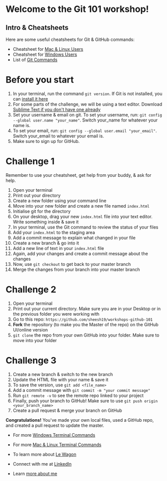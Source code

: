 # Welcome to the Git 101 workshop! 



## Intro & Cheatsheets

Here are some useful cheatsheets for Git & GitHub commands:

- Cheatsheet for [Mac & Linux Users](https://www.slideshare.net/paalringstad/command-cheatsheets-mac)
- Cheatsheet for [Windows Users](https://www.slideshare.net/paalringstad/command-cheatsheets-windows-138186563)
- List of [Git Commands](https://github.com/joshnh/Git-Commands)


# Before you start
1. In your terminal, run the command `git version`. If Git is not installed, you can [install it here](https://git-scm.com/downloads)
2. For some parts of the challenge, we will be using a text editor. Download [Sublime Text if you don't have one already](https://www.sublimetext.com/3)
3. Set your username & email on git. To set your username, run: `git config --global user.name "your_name"`. Switch your_name for whatever your name is. 
4. To set your email, run: `git config --global user.email "your_email"`. Switch your_email to whatever your email is. 
5. Make sure to sign up for GitHub. 


# Challenge 1
Remember to use your cheatsheet, get help from your buddy, & ask for help. 

1. Open your terminal
2. Print out your directory
3. Create a new folder using your command line 
4. Move into your new folder and create a new file named `index.html`
5. Initialise git for the directory 
6. On your desktop, drag your new `index.html` file into your text editor. Write something inside & save it
7. In your terminal, use the Git command to review the status of your files
8. Add your `index.html` to the staging area
9. Add a commit message to explain what changed in your file 
10. Create a new branch & go into it
11. Add a new line of text in your `index.html` file
12. Again, add your changes and create a commit message about the changes
13. Now, use `git checkout` to get back to your master branch
14. Merge the changes from your branch into your master branch


# Challenge 2

1. Open your terminal
2. Print out your current directory. Make sure you are in your Desktop or in the previous folder you were working with
3. Go to this repo: `https://github.com/sheesh19/workshops-github-101`
4. **Fork** the repository (to make you the Master of the repo) on the GitHub UI/online version
5. `git clone` the repo from your own GitHub into your folder. Make sure to move into your folder


# Challenge 3 
1. Create a new branch & switch to the new branch
2. Update the HTML file with your name & save it 
3. To save the version, use `git add <file_name>` 
4. Add a commit message with `git commit -m "your commit message"`
5. Run `git remote -v` to see the remote repo linked to your project
6. Finally, push your branch to GitHub! Make sure to use `git push origin <your_branch_name>`
7. Create a pull request & merge your branch on GitHub



**Congratulations!** You've made your own local files, used a GitHub repo, and created a pull request to update the master. 


- For more [Windows Terminal Commands](https://www.thomas-krenn.com/en/wiki/Cmd_commands_under_Windows)
- For more [Mac & Linux Terminal Commands](https://fossbytes.com/a-z-list-linux-command-line-reference/)

- To learn more about [Le Wagon](www.lewagon.com)
- Connect with me at [LinkedIn](https://www.linkedin.com/in/sheilaleveille/)
- Learn [more about me](www.sheilaleveille.com)
